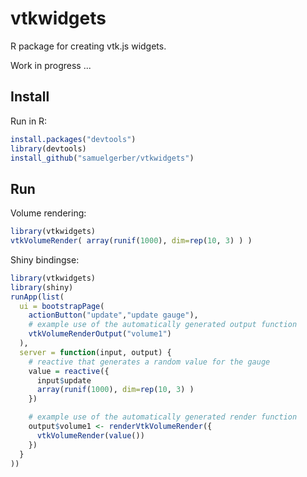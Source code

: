 # vtkwidgets

R package for creating vtk.js widgets.

Work in progress ...

## Install
Run in R:
```R
install.packages("devtools")
library(devtools)
install_github("samuelgerber/vtkwidgets")
```

## Run

Volume rendering:
```R
library(vtkwidgets)
vtkVolumeRender( array(runif(1000), dim=rep(10, 3) ) )
```


Shiny bindingse:
```R
library(vtkwidgets)
library(shiny)
runApp(list(
  ui = bootstrapPage(
    actionButton("update","update gauge"),
    # example use of the automatically generated output function
    vtkVolumeRenderOutput("volume1")
  ),
  server = function(input, output) {
    # reactive that generates a random value for the gauge
    value = reactive({
      input$update
      array(runif(1000), dim=rep(10, 3) )
    })

    # example use of the automatically generated render function
    output$volume1 <- renderVtkVolumeRender({
      vtkVolumeRender(value())
    })
  }
))

```


